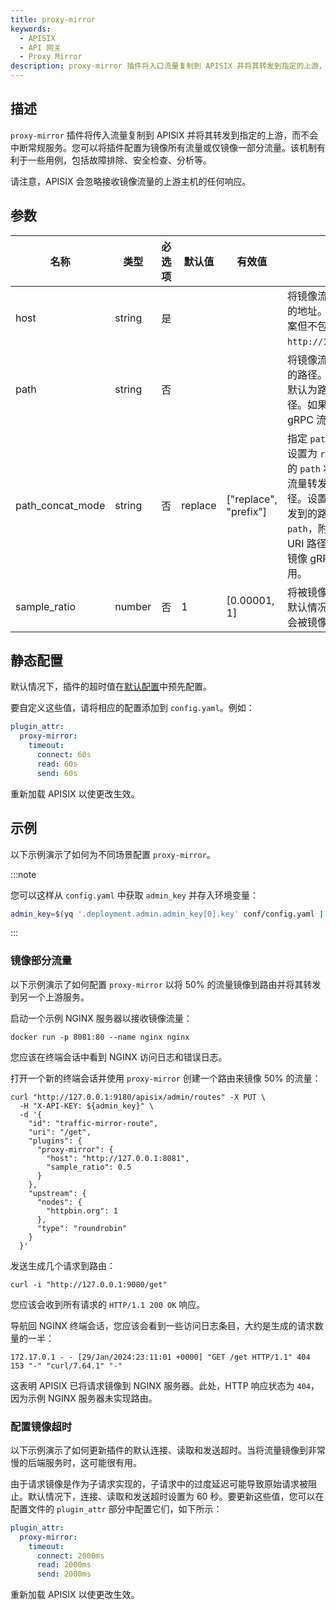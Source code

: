 ```yaml
---
title: proxy-mirror
keywords:
  - APISIX
  - API 网关
  - Proxy Mirror
description: proxy-mirror 插件将入口流量复制到 APISIX 并将其转发到指定的上游，而不会中断常规服务。
---
```


<!--
#
# Licensed to the Apache Software Foundation (ASF) under one or more
# contributor license agreements.  See the NOTICE file distributed with
# this work for additional information regarding copyright ownership.
# The ASF licenses this file to You under the Apache License, Version 2.0
# (the "License"); you may not use this file except in compliance with
# the License.  You may obtain a copy of the License at
#
#     http://www.apache.org/licenses/LICENSE-2.0
#
# Unless required by applicable law or agreed to in writing, software
# distributed under the License is distributed on an "AS IS" BASIS,
# WITHOUT WARRANTIES OR CONDITIONS OF ANY KIND, either express or implied.
# See the License for the specific language governing permissions and
# limitations under the License.
#
-->

<head>
  <link rel="canonical" href="https://docs.api7.ai/hub/proxy-mirror" />
</head>

## 描述

`proxy-mirror` 插件将传入流量复制到 APISIX 并将其转发到指定的上游，而不会中断常规服务。您可以将插件配置为镜像所有流量或仅镜像一部分流量。该机制有利于一些用例，包括故障排除、安全检查、分析等。

请注意，APISIX 会忽略接收镜像流量的上游主机的任何响应。

## 参数

| 名称 | 类型   | 必选项 | 默认值 | 有效值 | 描述                                                                                                    |
| ---- | ------ | ------ | ------ | ------ | ------------------------------------------------------------------------------------------------------- |
| host | string | 是 | | | 将镜像流量转发到的主机的地址。该地址应包含方案但不包含路径，例如 `http://127.0.0.1:8081`。 |
| path | string | 否 | | | 将镜像流量转发到的主机的路径。如果未指定，则默认为路由的当前 URI 路径。如果插件正在镜像 gRPC 流量，则不适用。 |
| path_concat_mode | string | 否 | replace | ["replace", "prefix"] | 指定 `path` 时的连接模式。设置为 `replace` 时，配置的 `path` 将直接用作将镜像流量转发到的主机的路径。设置为 `prefix` 时，转发到的路径将是配置的 `path`，附加路由的请求 URI 路径。如果插件正在镜像 gRPC 流量，则不适用。 |
| sample_ratio | number | 否 | 1 | [0.00001, 1] | 将被镜像的请求的比例。默认情况下，所有流量都会被镜像。|

## 静态配置

默认情况下，插件的超时值在[默认配置](https://github.com/apache/apisix/blob/master/apisix/cli/config.lua)中预先配置。

要自定义这些值，请将相应的配置添加到 `config.yaml`。例如：

```yaml
plugin_attr:
  proxy-mirror:
    timeout:
      connect: 60s
      read: 60s
      send: 60s
```

重新加载 APISIX 以使更改生效。

## 示例

以下示例演示了如何为不同场景配置 `proxy-mirror`。

:::note

您可以这样从 `config.yaml` 中获取 `admin_key` 并存入环境变量：

```bash
admin_key=$(yq '.deployment.admin.admin_key[0].key' conf/config.yaml | sed 's/"//g')
```

:::

### 镜像部分流量

以下示例演示了如何配置 `proxy-mirror` 以将 50% 的流量镜像到路由并将其转发到另一个上游服务。

启动一个示例 NGINX 服务器以接收镜像流量：

```shell
docker run -p 8081:80 --name nginx nginx
```

您应该在终端会话中看到 NGINX 访问日志和错误日志。

打开一个新的终端会话并使用 `proxy-mirror` 创建一个路由来镜像 50% 的流量：

```shell
curl "http://127.0.0.1:9180/apisix/admin/routes" -X PUT \
  -H "X-API-KEY: ${admin_key}" \
  -d '{
    "id": "traffic-mirror-route",
    "uri": "/get",
    "plugins": {
      "proxy-mirror": {
        "host": "http://127.0.0.1:8081",
        "sample_ratio": 0.5
      }
    },
    "upstream": {
      "nodes": {
        "httpbin.org": 1
      },
      "type": "roundrobin"
    }
  }'
```

发送生成几个请求到路由：

```shell
curl -i "http://127.0.0.1:9080/get"
```

您应该会收到所有请求的 `HTTP/1.1 200 OK` 响应。

导航回 NGINX 终端会话，您应该会看到一些访问日志条目，大约是生成的请求数量的一半：

```text
172.17.0.1 - - [29/Jan/2024:23:11:01 +0000] "GET /get HTTP/1.1" 404 153 "-" "curl/7.64.1" "-"
```

这表明 APISIX 已将请求镜像到 NGINX 服务器。此处，HTTP 响应状态为 `404`，因为示例 NGINX 服务器未实现路由。

### 配置镜像超时

以下示例演示了如何更新插件的默认连接、读取和发送超时。当将流量镜像到非常慢的后端服务时，这可能很有用。

由于请求镜像是作为子请求实现的，子请求中的过度延迟可能导致原始请求被阻止。默认情况下，连接、读取和发送超时设置为 60 秒。要更新这些值，您可以在配置文件的 `plugin_attr` 部分中配置它们，如下所示：

```yaml title="conf/config.yaml"
plugin_attr:
  proxy-mirror:
    timeout:
      connect: 2000ms
      read: 2000ms
      send: 2000ms
```

重新加载 APISIX 以使更改生效。
